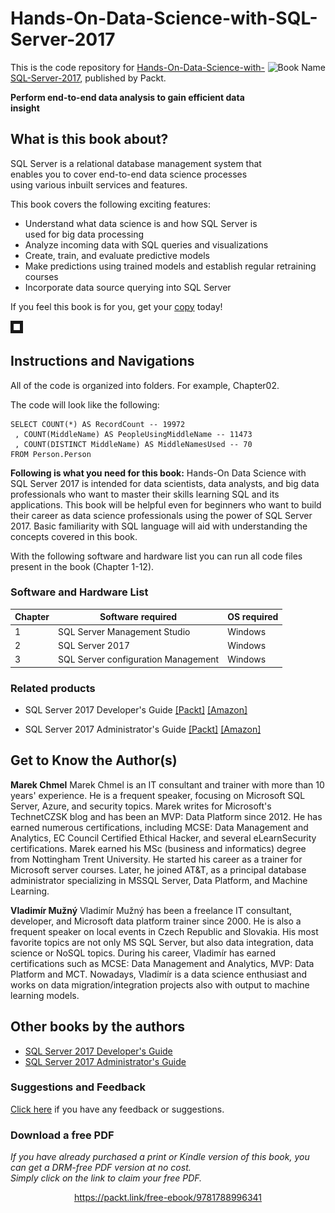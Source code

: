 



# Hands-On-Data-Science-with-SQL-Server-2017

<a href="https://www.packtpub.com/big-data-and-business-intelligence/hands-data-science-sql-server-2017?utm_source=github&utm_medium=repository&utm_campaign=9781788996341"><img src="https://dz13w8afd47il.cloudfront.net/sites/default/files/imagecache/ppv4_main_book_cover/B10336.png" alt="Book Name" height="256px" align="right"></a>

This is the code repository for [Hands-On-Data-Science-with-SQL-Server-2017](https://www.packtpub.com/big-data-and-business-intelligence/hands-data-science-sql-server-2017?utm_source=github&utm_medium=repository&utm_campaign=9781788996341), published by Packt.

**Perform end-to-end data analysis to gain efficient data insight**

## What is this book about?
SQL Server is a relational database management system that enables you to cover end-to-end data science processes using various inbuilt services and features. 

This book covers the following exciting features: 
* Understand what data science is and how SQL Server is used for big data processing
* Analyze incoming data with SQL queries and visualizations
* Create, train, and evaluate predictive models
* Make predictions using trained models and establish regular retraining courses
* Incorporate data source querying into SQL Server

If you feel this book is for you, get your [copy](https://www.amazon.com/dp/1788996348) today!

<a href="https://www.packtpub.com/?utm_source=github&utm_medium=banner&utm_campaign=GitHubBanner"><img src="https://raw.githubusercontent.com/PacktPublishing/GitHub/master/GitHub.png" 
alt="https://www.packtpub.com/" border="5" /></a>


## Instructions and Navigations
All of the code is organized into folders. For example, Chapter02.

The code will look like the following:
```
SELECT COUNT(*) AS RecordCount -- 19972
 , COUNT(MiddleName) AS PeopleUsingMiddleName -- 11473
 , COUNT(DISTINCT MiddleName) AS MiddleNamesUsed -- 70
FROM Person.Person
```

**Following is what you need for this book:**
Hands-On Data Science with SQL Server 2017 is intended for data scientists, data analysts, and big data professionals who want to master their skills learning SQL and its applications. This book will be helpful even for beginners who want to build their career as data science professionals using the power of SQL Server 2017. Basic familiarity with SQL language will aid with understanding the concepts covered in this book.

With the following software and hardware list you can run all code files present in the book (Chapter 1-12).

### Software and Hardware List

| Chapter  | Software required                   | OS required                        |
| -------- | ------------------------------------| -----------------------------------|
| 1        | SQL Server Management Studio        | Windows |
| 2        | SQL Server 2017                     | Windows |
| 3        | SQL Server configuration Management | Windows |




### Related products <Other books you may enjoy>
* SQL Server 2017 Developer's Guide [[Packt]](https://www.packtpub.com/big-data-and-business-intelligence/sql-server-2017-developers-guide?utm_source=github&utm_medium=repository&utm_campaign=9781788476195) [[Amazon]](https://www.amazon.com/dp/1788476190)

* SQL Server 2017 Administrator's Guide [[Packt]](https://www.packtpub.com/big-data-and-business-intelligence/sql-server-2017-administrators-guide?utm_source=github&utm_medium=repository&utm_campaign=9781786462541) [[Amazon]](https://www.amazon.com/dp/1786462540)

## Get to Know the Author(s)
**Marek Chmel**
Marek Chmel is an IT consultant and trainer with more than 10 years' experience. He is a frequent speaker, focusing on Microsoft SQL Server, Azure, and security topics. Marek writes for Microsoft's TechnetCZSK blog and has been an MVP: Data Platform since 2012. He has earned numerous certifications, including MCSE: Data Management and Analytics, EC Council Certified Ethical Hacker, and several eLearnSecurity certifications.
Marek earned his MSc (business and informatics) degree from Nottingham Trent University. He started his career as a trainer for Microsoft server courses. Later, he joined AT&T, as a principal database administrator specializing in MSSQL Server, Data Platform, and Machine Learning.

**Vladimír Mužný**
Vladimír Mužný has been a freelance IT consultant, developer, and Microsoft data platform trainer since 2000. He is also a frequent speaker on local events in Czech Republic and Slovakia. His most favorite topics are not only MS SQL Server, but also data integration, data science or NoSQL topics. During his career, Vladimír has earned certifications such as MCSE: Data Management and Analytics, MVP: Data Platform and MCT.
Nowadays, Vladimír is a data science enthusiast and works on data migration/integration projects also with output to machine learning models.


## Other books by the authors
* [SQL Server 2017 Developer's Guide](https://www.packtpub.com/big-data-and-business-intelligence/sql-server-2017-developers-guide?utm_source=github&utm_medium=repository&utm_campaign=9781788476195)
* [SQL Server 2017 Administrator's Guide](https://www.packtpub.com/big-data-and-business-intelligence/sql-server-2017-administrators-guide?utm_source=github&utm_medium=repository&utm_campaign=9781786462541)

### Suggestions and Feedback
[Click here](https://docs.google.com/forms/d/e/1FAIpQLSdy7dATC6QmEL81FIUuymZ0Wy9vH1jHkvpY57OiMeKGqib_Ow/viewform) if you have any feedback or suggestions.
### Download a free PDF

 <i>If you have already purchased a print or Kindle version of this book, you can get a DRM-free PDF version at no cost.<br>Simply click on the link to claim your free PDF.</i>
<p align="center"> <a href="https://packt.link/free-ebook/9781788996341">https://packt.link/free-ebook/9781788996341 </a> </p>